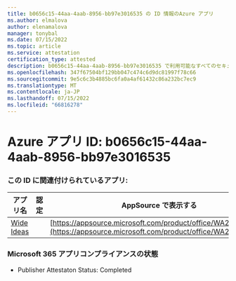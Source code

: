 ```yaml
---
title: b0656c15-44aa-4aab-8956-bb97e3016535 の ID 情報のAzure アプリ
ms.author: elmalova
author: elenamalova
manager: tonybal
ms.date: 07/15/2022
ms.topic: article
ms.service: attestation
certification_type: attested
description: b0656c15-44aa-4aab-8956-bb97e3016535 で利用可能なすべてのセキュリティとコンプライアンス情報。
ms.openlocfilehash: 347f67504bf129bb047c474c6d9dc81997f78c66
ms.sourcegitcommit: 9e5c6c3b4885bc6fa0a4af61432c86a232bc7ec9
ms.translationtype: MT
ms.contentlocale: ja-JP
ms.lasthandoff: 07/15/2022
ms.locfileid: "66816278"
---
```

# <a name="azure-app-id-b0656c15-44aa-4aab-8956-bb97e3016535"></a>Azure アプリ ID: b0656c15-44aa-4aab-8956-bb97e3016535


### <a name="apps-associated-with-this-id"></a>この ID に関連付けられているアプリ:
| **アプリ名** | **認定** | **AppSource で表示する** |
|--------------|---------------|-----------------------|
| [Wide Ideas](../forward/WA200000819.md) |  | [https://appsource.microsoft.com/product/office/WA200000819](https://appsource.microsoft.com/product/office/WA200000819) |

### <a name="microsoft-365-app-compliance-status"></a>Microsoft 365 アプリコンプライアンスの状態
- Publisher Attestaton Status: Completed
